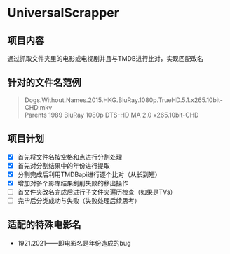 # UniversalScrapper

## 项目内容

通过抓取文件夹里的电影或电视剧并且与TMDB进行比对，实现匹配改名

## 针对的文件名范例

> Dogs.Without.Names.2015.HKG.BluRay.1080p.TrueHD.5.1.x265.10bit-CHD.mkv  
> Parents 1989 BluRay 1080p DTS-HD MA 2.0 x265.10bit-CHD

## 项目计划

- [x] 首先将文件名按空格和点进行分割处理
- [x] 首先对分割结果中的年份进行提取
- [x] 分割完成后利用TMDBapi进行逐个比对（从长到短）
- [x] 增加对多个影库结果刮削失败的移出操作
- [ ] 首文件夹改名完成后进行子文件夹遍历检查（如果是TVs）
- [ ] 完毕后分类成功与失败（失败处理后续思考）

## 适配的特殊电影名
* 1921.2021——即电影名是年份造成的bug